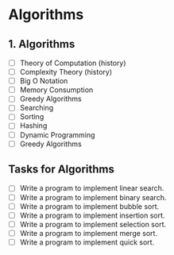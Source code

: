# Algorithms

## 1. Algorithms

- [ ] Theory of Computation (history)
- [ ] Complexity Theory (history)
- [ ] Big O Notation
- [ ] Memory Consumption
- [ ] Greedy Algorithms
- [ ] Searching
- [ ] Sorting
- [ ] Hashing
- [ ] Dynamic Programming
- [ ] Greedy Algorithms 

## Tasks for Algorithms

- [ ] Write a program to implement linear search.
- [ ] Write a program to implement binary search.
- [ ] Write a program to implement bubble sort.
- [ ] Write a program to implement insertion sort.
- [ ] Write a program to implement selection sort.
- [ ] Write a program to implement merge sort.
- [ ] Write a program to implement quick sort.
